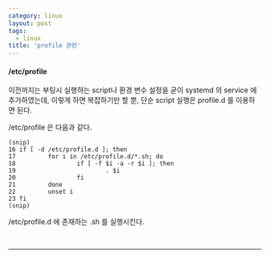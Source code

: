 ```yaml
---
category: linux
layout: post
tags:
  - linux
title: 'profile 관련'
---
```

#### /etc/profile

이전까지는 부팅시 실행하는 script나 환경 변수 설정을 굳이 systemd 의 service 에 추가하였는데, 
이렇게 하면 복잡하기만 할 뿐, 단순 script 실행은 profile.d 를 이용하면 된다.

/etc/profile 은 다음과 같다.
```
(snip)
16 if [ -d /etc/profile.d ]; then
17         for i in /etc/profile.d/*.sh; do
18                 if [ -f $i -a -r $i ]; then
19                         . $i
20                 fi
21         done
22         unset i
23 fi
(snip)
```
/etc/profile.d 에 존재하는 .sh 를 실행시킨다.

<br>

---

